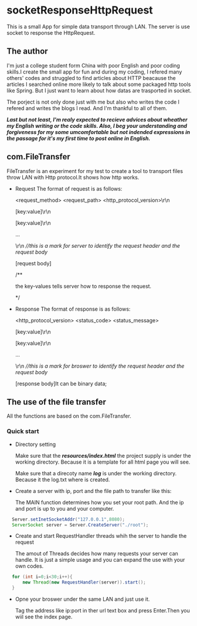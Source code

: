 # socketResponseHttpRequest
This is a small App for simple data transport through LAN. The server is use socket to response the HttpRequest.

## The author 

I'm just a college student form China with poor English and poor coding skills.I create the small app for fun and during my coding, I refered many others' codes and struggled to find articles
about HTTP beacause the articles I searched online more likely to talk about some packaged http tools like Spring. But I just want to learn about how datas are trasported in socket.

The porject is not only done just with me but also who writes the code I refered and writes the blogs I read. And I'm thankful to all of them.

***Last but not least, I'm realy expected to recieve advices about
wheather my English writing or the code skills. Also, I beg your understanding and forgiveness for my some umcomfortable but not indended expressions in the passage for it's my
first time to post online in English.***

## com.FileTransfer
FileTransfer is an experiment for my test to create a tool to transport files throw LAN with Http protocol.It shows how http works.
- Request 
  The format of request is as follows:
  
  <request_method> <request_path> <http_protocol_version>\r\n
  
  [key:value]\r\n
  
  [key:value]\r\n
  
  ...
  
  \r\n *//this is a mark for server to identify the request header and the request body*
  
  [request body]
  
  /**
  
  the key-values tells server how to response the request.
  
  */
  
- Response
  The format of response is as follows:
  
  <http_protocol_version> <status_code> <status_message>
  
  [key:value]\r\n
  
  [key:value]\r\n
  
  ...
  
  \r\n *//this is a mark for broswer to identify the request header and the request body*
  
  [response body]It can be binary data;
  
## The use of the file transfer

All the functions are based on the com.FileTransfer.

### Quick start 

- Directory setting

  Make sure that the ***resources/index.html*** the project supply is under the working directory. Because it is a template for all html page you will see.

  Make sure that a direcoty name ***log*** is under the working directory. Because it the log.txt where is created.

- Create a server with ip, port and the file path to transfer like this:

  The MAIN function determines how you set your root path. And the ip and port is up to you and your computer.

```java
  Server.setInetSocketAddr("127.0.0.1",8080);
  ServerSocket server = Server.CreateServer("./root");
```

- Create and start RequestHandler threads whih the server to handle the request

  The amout of Threads decides how many requests your server can handle. It is just a simple usage and you can expand the use with your own codes.

```java
  for (int i=0;i<30;i++){
      new Thread(new RequestHandler(server)).start();
  }
```

- Opne your broswer under the same LAN and just use it.

  Tag the address like ip:port in ther url text box and press Enter.Then you wiil see the index page.
